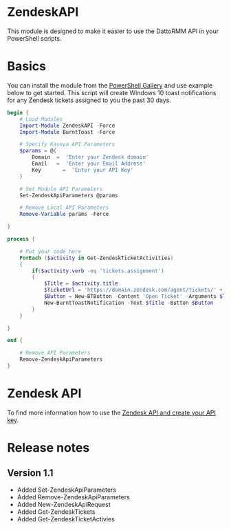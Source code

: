 # ZendeskAPI
This module is designed to make it easier to use the DattoRMM API in your PowerShell scripts.

# Basics

You can install the module from the [PowerShell Gallery](https://www.powershellgallery.com/packages/ZendeskAPI/1.0) and use example below to get started. This script will create Windows 10 toast notifications for any Zendesk tickets assigned to you the past 30 days.

```powershell
begin {
	# Load Modules
	Import-Module ZendeskAPI -Force
	Import-Module BurntToast -Force

	# Specify Kaseya API Parameters
	$params = @{
		Domain	=  'Enter your Zendesk domain'
		Email  	=  'Enter your Email Address'
		Key  	  =  'Enter your API Key'
	}

	# Set Module API Parameters
	Set-ZendeskApiParameters @params

	# Remove Local API Parameters 
	Remove-Variable params -Force

}

process {

	# Put your code here
	ForEach ($activity in Get-ZendeskTicketActivities)
	{
		if($activity.verb -eq 'tickets.assignment')
		{
			$Title = $activity.title
			$TicketUrl = 'https://domain.zendesk.com/agent/tickets/' + $activity.object.ticket.id
			$Button = New-BTButton -Content 'Open Ticket' -Arguments $TicketUrl
			New-BurntToastNotification -Text $Title -Button $Button
		}
	} 

}

end {

	# Remove API Parameters
	Remove-ZendeskApiParameters
}

```

# Zendesk API

To find more information how to use the [Zendesk API and create your API key](https://developer.zendesk.com/rest_api/docs/support/getting_started).

# Release notes

## Version 1.1
- Added Set-ZendeskApiParameters
- Added Remove-ZendeskApiParameters
- Added New-ZendeskApiRequest
- Added Get-ZendeskTickets
- Added Get-ZendeskTicketActivies
